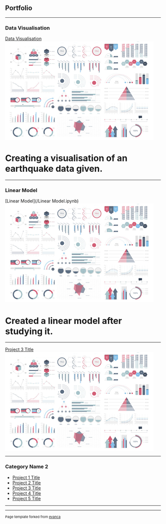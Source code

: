 ## Portfolio

---

### Data Visualisation 

[Data Visualisation](/Visual_Assignment.ipynb)
<img src="images/dummy_thumbnail.jpg?raw=true"/>
# Creating a visualisation of an earthquake data given.

---
### Linear Model
[Linear Model](/Linear Model.ipynb)
<img src="images/dummy_thumbnail.jpg?raw=true"/>
# Created a linear model after studying it.

---
[Project 3 Title](http://example.com/)
<img src="images/dummy_thumbnail.jpg?raw=true"/>

---

### Category Name 2

- [Project 1 Title](http://example.com/)
- [Project 2 Title](http://example.com/)
- [Project 3 Title](http://example.com/)
- [Project 4 Title](http://example.com/)
- [Project 5 Title](http://example.com/)

---




---
<p style="font-size:11px">Page template forked from <a href="https://github.com/evanca/quick-portfolio">evanca</a></p>
<!-- Remove above link if you don't want to attibute -->
